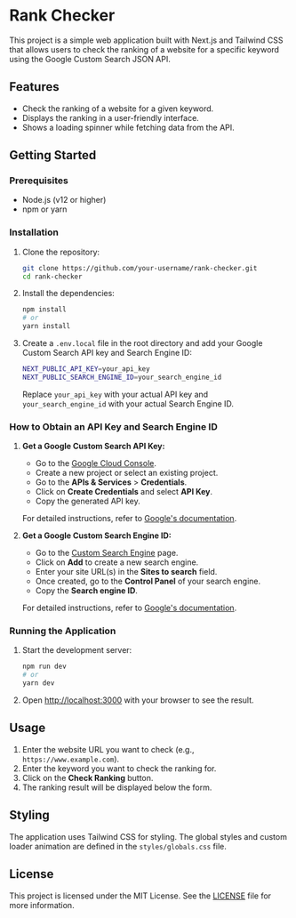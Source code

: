 # Rank Checker

This project is a simple web application built with Next.js and Tailwind CSS that allows users to check the ranking of a website for a specific keyword using the Google Custom Search JSON API.

## Features

- Check the ranking of a website for a given keyword.
- Displays the ranking in a user-friendly interface.
- Shows a loading spinner while fetching data from the API.

## Getting Started

### Prerequisites

- Node.js (v12 or higher)
- npm or yarn

### Installation

1. Clone the repository:

    ```sh
    git clone https://github.com/your-username/rank-checker.git
    cd rank-checker
    ```

2. Install the dependencies:

    ```sh
    npm install
    # or
    yarn install
    ```

3. Create a `.env.local` file in the root directory and add your Google Custom Search API key and Search Engine ID:

    ```sh
    NEXT_PUBLIC_API_KEY=your_api_key
    NEXT_PUBLIC_SEARCH_ENGINE_ID=your_search_engine_id
    ```

    Replace `your_api_key` with your actual API key and `your_search_engine_id` with your actual Search Engine ID.

### How to Obtain an API Key and Search Engine ID

1. **Get a Google Custom Search API Key:**
    - Go to the [Google Cloud Console](https://console.cloud.google.com/).
    - Create a new project or select an existing project.
    - Go to the **APIs & Services** > **Credentials**.
    - Click on **Create Credentials** and select **API Key**.
    - Copy the generated API key.

    For detailed instructions, refer to [Google's documentation](https://developers.google.com/custom-search/v1/introduction#identify_your_application_to_google_with_api_key).

2. **Get a Google Custom Search Engine ID:**
    - Go to the [Custom Search Engine](https://cse.google.com/cse/all) page.
    - Click on **Add** to create a new search engine.
    - Enter your site URL(s) in the **Sites to search** field.
    - Once created, go to the **Control Panel** of your search engine.
    - Copy the **Search engine ID**.

    For detailed instructions, refer to [Google's documentation](https://developers.google.com/custom-search/docs/tutorial/creatingcse).

### Running the Application

1. Start the development server:

    ```sh
    npm run dev
    # or
    yarn dev
    ```

2. Open [http://localhost:3000](http://localhost:3000) with your browser to see the result.

## Usage

1. Enter the website URL you want to check (e.g., `https://www.example.com`).
2. Enter the keyword you want to check the ranking for.
3. Click on the **Check Ranking** button.
4. The ranking result will be displayed below the form.

## Styling

The application uses Tailwind CSS for styling. The global styles and custom loader animation are defined in the `styles/globals.css` file.

## License

This project is licensed under the MIT License. See the [LICENSE](LICENSE) file for more information.
